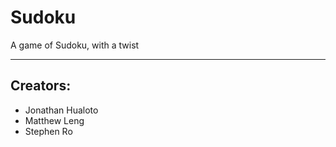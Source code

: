 # Sudoku

A game of Sudoku, with a twist

<hr/>

## Creators:

- Jonathan Hualoto
- Matthew Leng
- Stephen Ro
